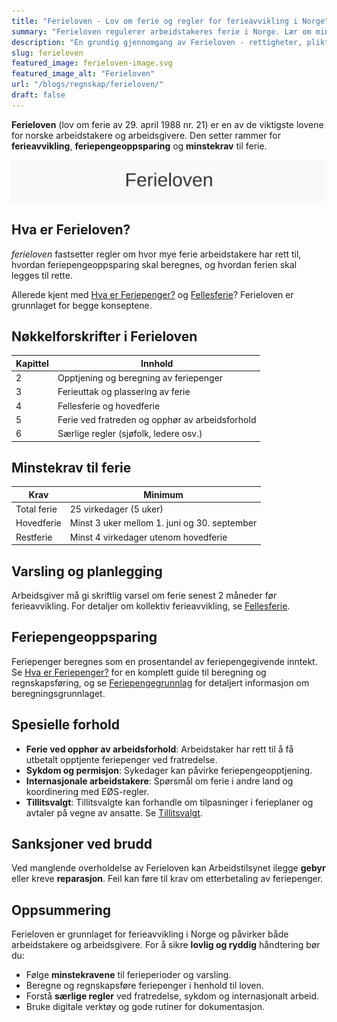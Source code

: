 ```yaml
---
title: "Ferieloven - Lov om ferie og regler for ferieavvikling i Norge"
summary: "Ferieloven regulerer arbeidstakeres ferie i Norge. Lær om minstekrav til ferie, feriepengeoppsparing, varsling, fellesferie, ferie ved opphør av arbeidsforhold og sanksjoner."
description: "En grundig gjennomgang av Ferieloven - rettigheter, plikter, minstekrav til ferie, planlegging, feriepenger og konsekvenser ved brudd."
slug: ferieloven
featured_image: ferieloven-image.svg
featured_image_alt: "Ferieloven"
url: "/blogs/regnskap/ferieloven/"
draft: false
---
```


**Ferieloven** (lov om ferie av 29. april 1988 nr. 21) er en av de viktigste lovene for norske arbeidstakere og arbeidsgivere. Den setter rammer for **ferieavvikling**, **feriepengeoppsparing** og **minstekrav** til ferie.

![Ferieloven](ferieloven-image.svg)

## Hva er Ferieloven?

*ferieloven* fastsetter regler om hvor mye ferie arbeidstakere har rett til, hvordan feriepengeoppsparing skal beregnes, og hvordan ferien skal legges til rette.

Allerede kjent med [Hva er Feriepenger?](/blogs/regnskap/hva-er-feriepenger "Feriepenger i Regnskap - Beregning, Regnskapsføring og Praktiske Eksempler") og [Fellesferie](/blogs/regnskap/fellesferie "Fellesferie: Hva, regler og planlegging i Norge")? Ferieloven er grunnlaget for begge konseptene.

## Nøkkelforskrifter i Ferieloven

| Kapittel | Innhold                                              |
|----------|------------------------------------------------------|
| 2        | Opptjening og beregning av feriepenger               |
| 3        | Ferieuttak og plassering av ferie                    |
| 4        | Fellesferie og hovedferie                            |
| 5        | Ferie ved fratreden og opphør av arbeidsforhold      |
| 6        | Særlige regler (sjøfolk, ledere osv.)                |

## Minstekrav til ferie

| Krav           | Minimum                                             |
|----------------|-----------------------------------------------------|
| Total ferie    | 25 virkedager (5 uker)                              |
| Hovedferie     | Minst 3 uker mellom 1. juni og 30. september        |
| Restferie      | Minst 4 virkedager utenom hovedferie                |

## Varsling og planlegging

Arbeidsgiver må gi skriftlig varsel om ferie senest 2 måneder før ferieavvikling.
For detaljer om kollektiv ferieavvikling, se [Fellesferie](/blogs/regnskap/fellesferie "Fellesferie: Hva, regler og planlegging i Norge").

## Feriepengeoppsparing

Feriepenger beregnes som en prosentandel av feriepengegivende inntekt.
Se [Hva er Feriepenger?](/blogs/regnskap/hva-er-feriepenger "Feriepenger i Regnskap - Beregning, Regnskapsføring og Praktiske Eksempler") for en komplett guide til beregning og regnskapsføring, og se [Feriepengegrunnlag](/blogs/regnskap/feriepengegrunnlag "Feriepengegrunnlag: Grunnlag for beregning av feriepenger i Norge") for detaljert informasjon om beregningsgrunnlaget.

## Spesielle forhold

* **Ferie ved opphør av arbeidsforhold**: Arbeidstaker har rett til å få utbetalt opptjente feriepenger ved fratredelse.
* **Sykdom og permisjon**: Sykedager kan påvirke feriepengeopptjening.
* **Internasjonale arbeidstakere**: Spørsmål om ferie i andre land og koordinering med EØS-regler.
* **Tillitsvalgt**: Tillitsvalgte kan forhandle om tilpasninger i ferieplaner og avtaler på vegne av ansatte. Se [Tillitsvalgt](/blogs/regnskap/tillitsvalgt "Tillitsvalgt – Rolle og ansvar i norsk regnskap").

## Sanksjoner ved brudd

Ved manglende overholdelse av Ferieloven kan Arbeidstilsynet ilegge **gebyr** eller kreve **reparasjon**. Feil kan føre til krav om etterbetaling av feriepenger.

## Oppsummering

Ferieloven er grunnlaget for ferieavvikling i Norge og påvirker både arbeidstakere og arbeidsgivere. For å sikre **lovlig og ryddig** håndtering bør du:

* Følge **minstekravene** til ferieperioder og varsling.
* Beregne og regnskapsføre feriepenger i henhold til loven.
* Forstå **særlige regler** ved fratredelse, sykdom og internasjonalt arbeid.
* Bruke digitale verktøy og gode rutiner for dokumentasjon.
